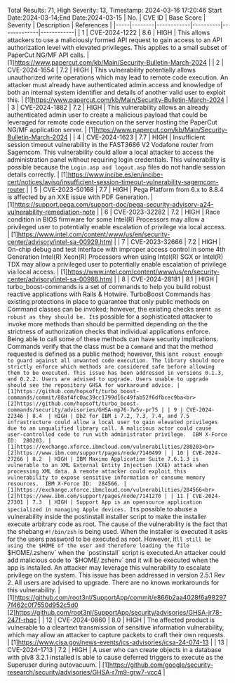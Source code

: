 Total Results: 71, High Severity: 13, Timestamp: 2024-03-16 17:20:46
Start Date:2024-03-14;End Date:2024-03-15
| No. | CVE ID | Base Score | Severity | Description | References |
|-----|--------|------------|----------|-------------|------------|
| 1 | CVE-2024-1222 | 8.6  | HIGH | This allows attackers to use a maliciously formed API request to gain access to an API authorization level with elevated privileges. This applies to a small subset of PaperCut NG/MF API calls. | [1]https://www.papercut.com/kb/Main/Security-Bulletin-March-2024 |
| 2 | CVE-2024-1654 | 7.2  | HIGH | This vulnerability potentially allows unauthorized write operations which may lead to remote code execution. An attacker must already have authenticated admin access and knowledge of both an internal system identifier and details of another valid user to exploit this. | [1]https://www.papercut.com/kb/Main/Security-Bulletin-March-2024 |
| 3 | CVE-2024-1882 | 7.2  | HIGH | This vulnerability allows an already authenticated admin user to create a malicious payload that could be leveraged for remote code execution on the server hosting the PaperCut NG/MF application server. | [1]https://www.papercut.com/kb/Main/Security-Bulletin-March-2024 |
| 4 | CVE-2024-1623 | 7.7  | HIGH | Insufficient session timeout vulnerability in the FAST3686 V2 Vodafone router from Sagemcom. This vulnerability could allow a local attacker to access the administration panel without requiring login credentials. This vulnerability is possible because the `Login.asp and logout.asp` files do not handle session details correctly. | [1]https://www.incibe.es/en/incibe-cert/notices/aviso/insufficient-session-timeout-vulnerability-sagemcom-router |
| 5 | CVE-2023-50168 | 7.7  | HIGH | Pega Platform from 6.x to 8.8.4 is affected by an XXE issue with PDF Generation. | [1]https://support.pega.com/support-doc/pega-security-advisory-a24-vulnerability-remediation-note |
| 6 | CVE-2023-32282 | 7.2  | HIGH | Race condition in BIOS firmware for some Intel(R) Processors may allow a privileged user to potentially enable escalation of privilege via local access. | [1]https://www.intel.com/content/www/us/en/security-center/advisory/intel-sa-00929.html |
| 7 | CVE-2023-32666 | 7.2  | HIGH | On-chip debug and test interface with improper access control in some 4th Generation Intel(R) Xeon(R) Processors when using Intel(R) SGX or Intel(R) TDX may allow a privileged user to potentially enable escalation of privilege via local access. | [1]https://www.intel.com/content/www/us/en/security-center/advisory/intel-sa-00986.html |
| 8 | CVE-2024-28181 | 8.1  | HIGH | turbo_boost-commands is a set of commands to help you build robust reactive applications with Rails & Hotwire. TurboBoost Commands has existing protections in place to guarantee that only public methods on Command classes can be invoked; however, the existing checks aren`t as robust as they should be. It`s possible for a sophisticated attacker to invoke more methods than should be permitted depending on the the strictness of authorization checks that individual applications enforce. Being able to call some of these methods can have security implications. Commands verify that the class must be a `Command` and that the method requested is defined as a public method; however, this isn`t robust enough to guard against all unwanted code execution. The library should more strictly enforce which methods are considered safe before allowing them to be executed. This issue has been addressed in versions 0.1.3, and 0.2.2. Users are advised to upgrade. Users unable to upgrade should see the repository GHSA for workaround advice. | [1]https://github.com/hopsoft/turbo_boost-commands/commit/88af4fc0ac39cc1799d16c49fab52f6dfbcec9ba<br>[2]https://github.com/hopsoft/turbo_boost-commands/security/advisories/GHSA-mp76-7w5v-pr75 |
| 9 | CVE-2024-22346 | 8.4  | HIGH | Db2 for IBM i 7.2, 7.3, 7.4, and 7.5 infrastructure could allow a local user to gain elevated privileges due to an unqualified library call. A malicious actor could cause user-controlled code to run with administrator privilege.  IBM X-Force ID:  280203. | [1]https://exchange.xforce.ibmcloud.com/vulnerabilities/280203<br>[2]https://www.ibm.com/support/pages/node/7140499 |
| 10 | CVE-2024-27266 | 8.2  | HIGH | IBM Maximo Application Suite 7.6.1.3 is vulnerable to an XML External Entity Injection (XXE) attack when processing XML data. A remote attacker could exploit this vulnerability to expose sensitive information or consume memory resources.  IBM X-Force ID:  284566. | [1]https://exchange.xforce.ibmcloud.com/vulnerabilities/284566<br>[2]https://www.ibm.com/support/pages/node/7141270 |
| 11 | CVE-2024-27301 | 7.3  | HIGH | Support App is an opensource application specialized in managing Apple devices. It`s possible to abuse a vulnerability inside the postinstall installer script to make the installer execute arbitrary code as root. The cause of the vulnerability is the fact that the shebang `#!/bin/zsh` is being used. When the installer is executed it asks for the users password to be executed as root. However, it`ll still be using the $HOME of the user and therefore loading the file  `$HOME/.zshenv` when the `postinstall` script is executed.An attacker could add malicious code to `$HOME/.zshenv` and it will be executed when the app is installed. An attacker may leverage this vulnerability to escalate privilege on the system. This issue has been addressed in version 2.5.1 Rev 2. All users are advised to upgrade. There are no known workarounds for this vulnerability. | [1]https://github.com/root3nl/SupportApp/commit/e866b2aa4028f6a982977f462c0f7550d952c5d0<br>[2]https://github.com/root3nl/SupportApp/security/advisories/GHSA-jr78-247f-rhqc |
| 12 | CVE-2024-0860 | 8.0  | HIGH | The affected product is vulnerable to a cleartext transmission of sensitive information vulnerability, which may allow an attacker to capture packets to craft their own requests. | [1]https://www.cisa.gov/news-events/ics-advisories/icsa-24-074-13 |
| 13 | CVE-2024-1713 | 7.2  | HIGH | A user who can create objects in a database with plv8 3.2.1 installed is able to cause deferred triggers to execute as the Superuser during autovacuum. | [1]https://github.com/google/security-research/security/advisories/GHSA-r7m9-grw7-vcc4 |
